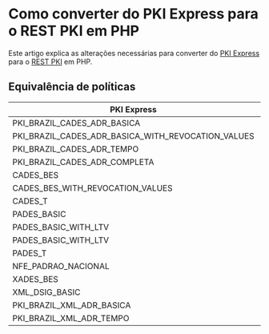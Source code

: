 # Como converter do PKI Express para o REST PKI em PHP
Este artigo explica as alterações necessárias para converter do [PKI Express](../../pki-express/index.md) para o [REST PKI](../index.md) em PHP.

## Equivalência de políticas

| PKI Express                                        | REST PKI                                |
|----------------------------------------------------|-----------------------------------------|
| PKI_BRAZIL_CADES_ADR_BASICA                        | CADES_ICPBR_ADR_BASICA_WITHOUT_CRLS     |
| PKI_BRAZIL_CADES_ADR_BASICA_WITH_REVOCATION_VALUES | CADES_ICPBR_ADR_BASICA                  |
| PKI_BRAZIL_CADES_ADR_TEMPO                         | CADES_ICPBR_ADR_TEMPO                   |
| PKI_BRAZIL_CADES_ADR_COMPLETA                      | CADES_ICPBR_ADR_COMPLETA                |
| CADES_BES                                          | CADES_BES_WITH_SIGNING_TIME_AND_NO_CRLS |
| CADES_BES_WITH_REVOCATION_VALUES                   | CADES_BES                               |
| CADES_T                                            | Política ainda não existente            |
| PADES_BASIC                                        | PADES_BASIC_WITHOUT_LTV                 |
| PADES_BASIC_WITH_LTV                               | PADES_BASIC                             |
| PADES_BASIC_WITH_LTV                               | PADES_BASIC_WITH_ICPBR_CERTS            |
| PADES_T                                            | PADES_T_WITH_ICPBR_CERTS                |
| NFE_PADRAO_NACIONAL                                | XML_ICPBR_NFE_PADRAO_NACIONAL           |
| XADES_BES                                          | XML_XADES_BES                           |
| XML_DSIG_BASIC                                     | XML_DSIG_BASIC                          |
| PKI_BRAZIL_XML_ADR_BASICA                          | XML_ICPBR_ADR_BASICA                    |
| PKI_BRAZIL_XML_ADR_TEMPO                           | XML_ICPBR_ADR_TEMPO                     |
